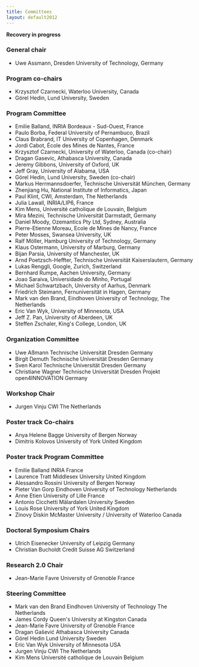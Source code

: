 ```yaml
---
title: Committees
layout: default2012
---
```

__Recovery in progress__

### General chair 

* Uwe Assmann, Dresden University of Technology, Germany 

### Program co-chairs 

* Krzysztof Czarnecki, Waterloo University, Canada 
* Görel Hedin, Lund University, Sweden 

### Program Committee

* Emilie Balland, INRIA Bordeaux - Sud-Ouest, France  
* Paulo Borba, Federal University of Pernambuco, Brazil  
* Claus Brabrand, IT University of Copenhagen, Denmark  
* Jordi Cabot, École des Mines de Nantes, France  
* Krzysztof Czarnecki, University of Waterloo, Canada (co-chair)  
* Dragan Gasevic, Athabasca University, Canada  
* Jeremy Gibbons, University of Oxford, UK  
* Jeff Gray, University of Alabama, USA  
* Görel Hedin, Lund University, Sweden (co-chair)  
* Markus Herrmannsdoerfer, Technische Universität München, Germany  
* Zhenjiang Hu, National Institute of Informatics, Japan  
* Paul Klint, CWI, Amsterdam, The Netherlands  
* Julia Lawall, INRIA/LIP6, France  
* Kim Mens, Université catholique de Louvain, Belgium  
* Mira Mezini, Technische Universität Darmstadt, Germany  
* Daniel Moody, Ozemantics Pty Ltd, Sydney, Australia  
* Pierre-Etienne Moreau, Ecole de Mines de Nancy, France  
* Peter Mosses, Swansea University, UK  
* Ralf Möller, Hamburg University of Technology, Germany  
* Klaus Ostermann, University of Marburg, Germany  
* Bijan Parsia, University of Manchester, UK  
* Arnd Poetzsch-Heffter, Technische Universität Kaiserslautern, Germany  
* Lukas Renggli, Google, Zurich, Switzerland  
* Bernhard Rumpe, Aachen University, Germany  
* Joao Saraiva, Universidade do Minho, Portugal  
* Michael Schwartzbach, University of Aarhus, Denmark  
* Friedrich Steimann, Fernuniversität in Hagen, Germany  
* Mark van den Brand, Eindhoven University of Technology, The Netherlands  
* Eric Van Wyk, University of Minnesota, USA  
* Jeff Z. Pan, University of Aberdeen, UK  
* Steffen Zschaler, King's College, London, UK 

### Organization Committee


* Uwe Aßmann Technische Universität Dresden Germany
* Birgit Demuth Technische Universität Dresden Germany
* Sven Karol Technische Universität Dresden Germany
* Christiane Wagner Technische Universität Dresden Projekt open4INNOVATION Germany

### Workshop Chair

* Jurgen Vinju CWI The Netherlands

### Poster track Co-chairs

* Anya Helene Bagge University of Bergen Norway
* Dimitris Kolovos University of York United Kingdom

### Poster track Program Committee

* Emilie Balland INRIA France
* Laurence Tratt Middlesex University United Kingdom
* Alessandro Rossini University of Bergen Norway
* Pieter Van Gorp Eindhoven University of Technology Netherlands
* Anne Etien University of Lille France
* Antonio Cicchetti Mälardalen University Sweden
* Louis Rose University of York United Kingdom
* Zinovy Diskin McMaster University / University of Waterloo Canada

### Doctoral Symposium Chairs

* Ulrich Eisenecker University of Leipzig Germany
* Christian Bucholdt Credit Suisse AG Switzerland

### Research 2.0 Chair

* Jean-Marie Favre University of Grenoble France

### Steering Committee

* Mark van den Brand Eindhoven University of Technology The Netherlands
* James Cordy Queen's University at Kingston Canada
* Jean-Marie Favre University of Grenoble France
* Dragan Gašević Athabasca University Canada
* Görel Hedin Lund University Sweden
* Eric Van Wyk University of Minnesota USA
* Jurgen Vinju CWI The Netherlands
* Kim Mens Université catholique de Louvain Belgium
